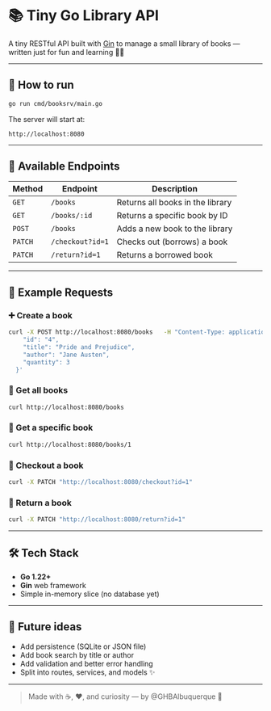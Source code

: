 # 📚 Tiny Go Library API

A tiny RESTful API built with [Gin](https://github.com/gin-gonic/gin) to manage a small library of books — written just for fun and learning 🐣✨

---

## 🚀 How to run

```bash
go run cmd/booksrv/main.go
```

The server will start at:
```
http://localhost:8080
```

---

## 📖 Available Endpoints

| Method | Endpoint           | Description |
|--------|--------------------|--------------|
| `GET`  | `/books`           | Returns all books in the library |
| `GET`  | `/books/:id`       | Returns a specific book by ID |
| `POST` | `/books`           | Adds a new book to the library |
| `PATCH`| `/checkout?id=1`   | Checks out (borrows) a book |
| `PATCH`| `/return?id=1`     | Returns a borrowed book |

---

## 🧩 Example Requests

### ➕ Create a book
```bash
curl -X POST http://localhost:8080/books   -H "Content-Type: application/json"   -d '{
    "id": "4",
    "title": "Pride and Prejudice",
    "author": "Jane Austen",
    "quantity": 3
  }'
```

### 📗 Get all books
```bash
curl http://localhost:8080/books
```

### 📘 Get a specific book
```bash
curl http://localhost:8080/books/1
```

### 📕 Checkout a book
```bash
curl -X PATCH "http://localhost:8080/checkout?id=1"
```

### 📙 Return a book
```bash
curl -X PATCH "http://localhost:8080/return?id=1"
```

---

## 🛠️ Tech Stack
- **Go 1.22+**
- **Gin** web framework
- Simple in-memory slice (no database yet)

---

## 🌼 Future ideas
- Add persistence (SQLite or JSON file)
- Add book search by title or author
- Add validation and better error handling
- Split into routes, services, and models ✨

---

> Made with ☕, ❤️, and curiosity — by @GHBAlbuquerque 🌸
